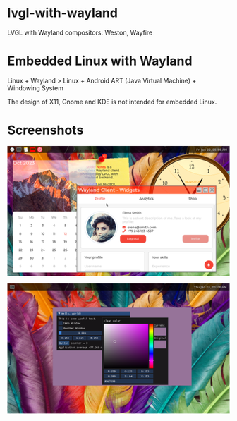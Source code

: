 # lvgl-with-wayland
LVGL with Wayland compositors: Weston, Wayfire

# Embedded Linux with Wayland
Linux + Wayland > Linux + Android ART (Java Virtual Machine) + Windowing System

The design of X11, Gnome and KDE is not intended for embedded Linux.

# Screenshots
![LVGL with Wayland](/docs/screenshots/lvgl-wayland.png)


![Dear ImGui with Wayland](/docs/screenshots/Dear-ImGui-with-Wayland.png)

